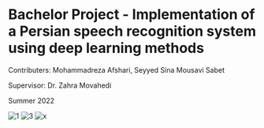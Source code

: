 # Bachelor Project - Implementation of a Persian speech recognition system using deep learning methods

Contributers: Mohammadreza Afshari, Seyyed Sina Mousavi Sabet

Supervisor: Dr. Zahra Movahedi

Summer 2022
 
![1](https://user-images.githubusercontent.com/95470638/209087962-98ad8389-0197-4103-9f55-cea44c1e6c82.png)
![3](https://user-images.githubusercontent.com/95470638/209088011-0b96e30d-d778-4566-bede-69e350224671.png)
![x](https://user-images.githubusercontent.com/95470638/209087988-b5868ae5-ceda-4862-aafe-971008576476.png)
